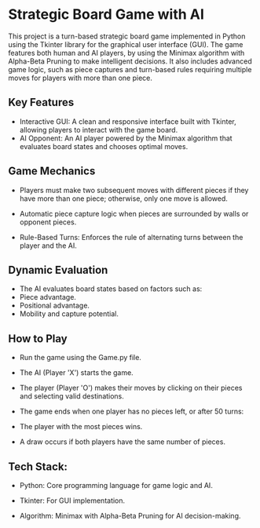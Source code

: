 
# Strategic Board Game with AI

This project is a turn-based strategic board game implemented in Python using the Tkinter library for the graphical user interface (GUI). The game features both human and AI players, by using the Minimax algorithm with Alpha-Beta Pruning to make intelligent decisions. It also includes advanced game logic, such as piece captures and turn-based rules requiring multiple moves for players with more than one piece.

## Key Features
- Interactive GUI: A clean and responsive interface built with Tkinter, allowing players to interact with the game board.
- AI Opponent: An AI player powered by the Minimax algorithm that evaluates board states and chooses optimal moves.

## Game Mechanics
- Players must make two subsequent moves with different pieces if they have more than one piece; otherwise, only one move is allowed.

- Automatic piece capture logic when pieces are surrounded by walls or opponent pieces.

- Rule-Based Turns: Enforces the rule of alternating turns between the player and the AI.


## Dynamic Evaluation
- The AI evaluates board states based on factors such as:
- Piece advantage.
- Positional advantage.
- Mobility and capture potential.
## How to Play

- Run the game using the Game.py file.

- The AI (Player 'X') starts the game.

- The player (Player 'O') makes their moves by clicking on their pieces and selecting valid destinations.

- The game ends when one player has no pieces left, or after 50 turns:

- The player with the most pieces wins.

- A draw occurs if both players have the same number of pieces.
## Tech Stack:

- Python: Core programming language for game logic and AI.

- Tkinter: For GUI implementation.

- Algorithm: Minimax with Alpha-Beta Pruning for AI decision-making.
